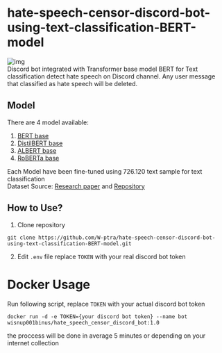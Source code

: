 # hate-speech-censor-discord-bot-using-text-classification-BERT-model
![img](https://drive.google.com/uc?export=view&id=16kJCIRHLISAEROuRtgPGk20SA78eonYG)  
Discord bot integrated with Transformer base model BERT for Text classification detect hate speech on Discord channel. Any user message that classified as hate speech will be deleted.  
## Model  
There are 4 model available:  
1. [BERT base](https://huggingface.co/wisnu001binus/hate_speech_detection_BERTbase)
2. [DistilBERT base](https://huggingface.co/wisnu001binus/hate_speech_detection_DistilBERTbase)
3. [ALBERT base](https://huggingface.co/wisnu001binus/hate_speech_detection_ALBERTbase)
4. [RoBERTa base](https://huggingface.co/wisnu001binus/hate_speech_detection_RoBERTabase)

Each Model have been fine-tuned using 726.120 text sample for text classification  
Dataset Source: [Research paper](https://www.sciencedirect.com/science/article/pii/S2352340922010356) and [Repository](https://data.mendeley.com/datasets/9sxpkmm8xn/1)
## How to Use?
1. Clone repository  
```
git clone https://github.com/W-ptra/hate-speech-censor-discord-bot-using-text-classification-BERT-model.git
```  
2. Edit ``.env`` file replace ``TOKEN`` with your real discord bot token  

# Docker Usage
Run following script, replace ``TOKEN`` with your actual discord bot token
```
docker run -d -e TOKEN={your discord bot token} --name bot wisnup001binus/hate_speech_censor_discord_bot:1.0
```
the proccess will be done in average 5 minutes or depending on your internet collection
